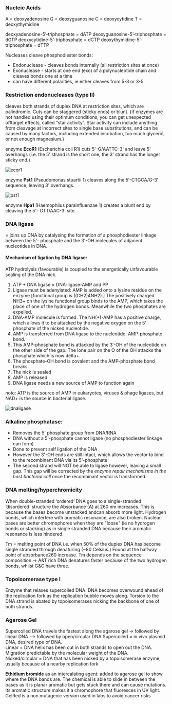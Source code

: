 ### Nucleic Acids

A = deoxyadenosine
G = deoxyguanosine
C = deoxycytidine
T = deoxythymidine

deoxyadenosine-5’-triphosphate = dATP
deoxyguanosine-5’-triphosphate = dGTP
deoxycytidine-5’-triphosphate = dCTP
deoxythymidine-5’-triphosphate = dTTP

Nucleases cleave phosphodiester bonds:
+ Endonuclease - cleaves bonds internally (all restriction sites at once)
+ Exonuclease - starts at one end (exo) of a polynucleotide chain and cleaves bonds
one at a time
+ can have different polarities, ie either cleaves from 5-3 or 3-5

### Restriction endonucleases (type II)
cleaves both strands of duplex DNA at restriction sites, which are palindromic. Cuts can
be staggered (sticky ends) or blunt. {if enzymes are not handled using their optimum conditions, you can get unexpected offtarget
effects, called “star activity”. Star activity can include anything from cleavage at
incorrect sites to single base substitutions, and can be caused by many factors, including
extended incubation, too much glycerol, or not enough magnesium.}

enzyme **EcoR1** (Escherichia coli R1) cuts 5'-G/AATTC-3' and leave 5' overhangs (i.e.
the 5' strand is the short one, the 3' strand has the longer sticky end.)

![ecor1](https://upload.wikimedia.org/wikipedia/commons/2/2c/%E5%88%B6%E9%99%90%E9%85%B5%E7%B4%A0_EcoR1_%E5%8E%9F%E7%90%86%E5%9B%B3.svg)

enzyme **Pst1** (Pseudomonas stuartii 1) cleaves along the 5′-CTGCA/G-3′ sequence,
leaving 3' overhangs.

![pst1](http://www.csun.edu/~hcbio027/biotechnology/lec2/RE/images/3endtype.gif)

enzyme **Hpa1** (Haemophilus parainfluenzae 1) creates a blunt end by cleaving the 5'-
GTT/AAC-3' site.

### DNA ligase
= joins up DNA by catalysing the formation of a phosphodiester linkage between the 5'-
phosphate and the 3'-OH molecules of adjacent nucleotides in DNA.

#### Mechanism of ligation by DNA ligase:
ATP hydrolysis (favourable) is coupled to the energetically unfavourable sealing of the
DNA nick.

1. ATP + DNA ligase = DNA-ligase-AMP and PP
2. Ligase must be adenylated: AMP is added onto a lysine residue on the enzyme
[functional group is ((CH2)4NH2).] The positively charged NH3+ on the lysine
functional group binds to the AMP, which takes the place of one of the hydrogen
bonds. Meanwhile the two phosphates are expelled.
3. DNA-AMP molecule is formed. The NH(+)-AMP has a positive charge, which allows
it to be attacked by the negative oxygen on the 5' phosphate of the nicked
nucleotide.
4. AMP is transferred from DNA ligase to the nucleotide: AMP-phosphate bond.
5. This AMP-phosphate bond is attacked by the 3′-OH of the nucleotide on the other
side of the gap. The lone pair on the O of the OH attacks the phosphate which is now delta+.
6. The phosphate-OH bond is covalent and the AMP-phosphate bond breaks.
7. The nick is sealed
8. AMP is released
9. DNA ligase needs a new source of AMP to function again

note: ATP is the source of AMP in eukaryotes, viruses & phage ligases, but NAD+ is
the source in bacterial ligase.

![dnaligase](https://bitesizebio.com/wp-content/uploads/2007/10/dna-ligase-mechanism.gif)

### Alkaline phosphatase:
+ Removes the 5' phosphate group from DNA/RNA
+ DNA without a 5'-phosphate cannot ligase (no phosphodiester linkage can form)
+ Done to prevent self ligation of the DNA
+ However the 3'-OH ends are still intact, which allows the vector to bind to the
recombinant DNA via its 5'-phosphate
+ The second strand will NOT be able to ligase however, leaving a small gap. This
gap will be corrected by the *enzyme repair mechanisms in the host bacterial cell*
once the recombinant vector is transformed.

### DNA melting/hyperchromicity
When double-stranded ‘ordered’ DNA goes to a single-stranded ‘disordered’ structure the Absorbance (A) at 260 nm increases. This is because the bases become unstacked andcan absorb more light. Hydrogen bonds, which interfere with aromatic resonance, are also
broken. Nuclear bases are better chromophores when they are "loose" (ie no
hydrogen bonds or stacking) as in single stranded DNA because their aromatic
resonance is less hindered.

Tm = melting point of DNA i.e. when 50% of the duplex DNA has become single stranded
through denaturing (~80 Celsius.) Found at the halfway point of absorbance260 increase.
Tm depends on the sequence composition -> A&T rich DNA denatures faster because of
the two hydrogen bonds, whilst G&C have three.

### Topoisomerase type I
Enzyme that relaxes supercoiled DNA. DNA becomes overwound ahead of the replication
fork as the replication bubble moves along. Torsion to the DNA strand is abated by
topoisomerases nicking the backbone of one of both strands.

### Agarose Gel
Supercoiled DNA travels the fastest along the agarose gel -> followed by linear DNA -->
followed by open/circular DNA
Supercoiled = in vivo plasmid DNA, desired type of DNA. <br/>
Linear = DNA helix has been cut in both strands to open out the DNA. Migration
predictable by the molecular weight of the DNA.<br/>
Nicked/circular = DNA that has been nicked by a topoisomerase enzyme, usually because
of a nearby replication fork<br/>

**Ethidium bromide** as an intercalating agent: added to agarose gel to show where the
DNA bands are. The chemical is able to slide in between the bases as it is planar aromatic
but gets stuck there and can cause mutations. Its aromatic structure makes it a
chromophore that fluoresces in UV light. GelRed is a non mutagenic version used in labs
to avoid cancer risks
